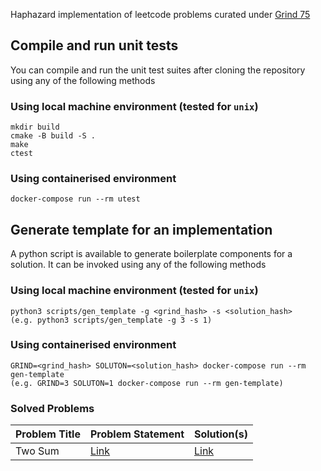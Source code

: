Haphazard implementation of leetcode problems curated under [Grind 75](https://www.techinterviewhandbook.org/grind75)

## Compile and run unit tests

You can compile and run the unit test suites after cloning the repository using any of the following methods

### Using local machine environment (tested for `unix`)

```
mkdir build
cmake -B build -S .
make
ctest
```

### Using containerised environment

```
docker-compose run --rm utest
```

## Generate template for an implementation

A python script is available to generate boilerplate components for a solution. It can be invoked using any of the following methods

### Using local machine environment (tested for `unix`)

```
python3 scripts/gen_template -g <grind_hash> -s <solution_hash>
(e.g. python3 scripts/gen_template -g 3 -s 1)
```

### Using containerised environment

```
GRIND=<grind_hash> SOLUTON=<solution_hash> docker-compose run --rm gen-template
(e.g. GRIND=3 SOLUTON=1 docker-compose run --rm gen-template)
```

### Solved Problems 

| Problem Title | Problem Statement | Solution(s) | 
| ------------- | ----------------- | ----------- |
| Two Sum       | [Link](https://leetcode.com/problems/two-sum) | [Link](https://github.com/ATM-SALEH/haphazard-grind75-cpp/tree/main/src/g1) |